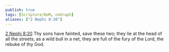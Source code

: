 ```yaml
---
publish: true
tags: [Scripture/BoM, noGraph]
aliases: ["2 Nephi 8:20"]
---
```

[2 Nephi 8:20](https://churchofjesuschrist.org/study/scriptures/bofm/2-ne/8?lang=eng&id=p20#p20) Thy sons have fainted, save these two; they lie at the head of all the streets; as a wild bull in a net, they are full of the fury of the Lord, the rebuke of thy God.
